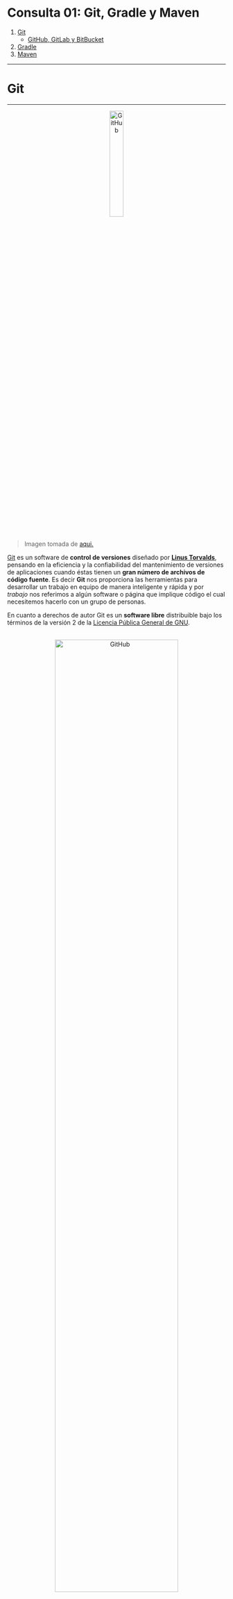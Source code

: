 # Consulta 01: Git, Gradle y Maven

1. [Git](#git)
    * [GitHub, GitLab y BitBucket](#github-gitlab-y-bitbucket)
2. [Gradle](#gradle)
3. [Maven](#maven)

_ _ _ 
# Git
_ _ _ 

<div style="text-align:center">
    <img src="Source/img/git01.png" alt="GitHub" style="width: 25%;" />
</div>


> Imagen tomada de [aqui.](https://medium.com/@jclopex/que-es-git-desde-0-7678f4c3598d)<br/>

[Git](https://git-scm.com/) es un software de **control de versiones** diseñado por [**Linus Torvalds**](https://es.wikipedia.org/wiki/Linus_Torvalds), pensando en la eficiencia y la confiabilidad del mantenimiento de versiones de aplicaciones cuando éstas tienen un **gran número de archivos de código fuente**. Es decir **Git** nos proporciona las herramientas para desarrollar un trabajo en equipo de manera inteligente y rápida y por *trabajo* nos referimos a algún software o página que implique código el cual necesitemos hacerlo con un grupo de personas.

En cuanto a derechos de autor Git es un **software libre** distribuible bajo los términos de la versión 2 de la [Licencia Pública General de GNU](https://www.gnu.org/licenses/gpl-3.0.html).

<br />

<div style="text-align:center">
    <img src="Source/img/git02.jpg" alt="GitHub" style="width: 75%;" />
</div>


> Imagen tomada de [aqui.](https://blog.dinahosting.com/herramientas-de-control-de-versiones/)<br/>

## ¿Qué es control de versiones?

Pues bien, se define como control de versiones a la gestión de los diversos cambios que se realizan sobre los elementos de algún producto o una configuración del mismo es decir a la gestión de los diversos cambios que se realizan sobre los elementos de algún producto o una configuración, y para los que aún no les queda claro del todo, control de versiones es lo que se hace al momento de estar desarrollando un software o una página web. Exactamente es eso que haces cuando subes y actualizas tu código en la nube, o le añades alguna parte o simplemente le editas cosas que no funcionan como deberían o al menos no como tú esperarías.

## Y, entonces ¿A qué le llamamos *sistema de control de versiones*?

Muy sencillo, son todas las herramientas que nos permiten hacer todas esas modificaciones antes mencionadas en nuestro código y hacen que sea más fácil la administración de las distintas versiones de cada producto desarrollado; es decir Git.



<div style="text-align:center">
    <img src="Source/img/git03.png" alt="GitHub" style=";" />
</div>


> Imagen tomada de [aqui.](https://medium.com/@jointdeveloper/sistemas-de-control-de-versiones-qu%C3%A9-son-y-por-qu%C3%A9-amarlos-24b6957e716e)<br/><br/>
[Sobre el Control de Versiones.](https://git-scm.com/book/es/v2/Inicio---Sobre-el-Control-de-Versiones-Fundamentos-de-Git)
<br/>

### Algunas de las características más importantes de Git son:

- Rapidez en la gestión de ramas, debido a que Git nos dice que un cambio será fusionado mucho más frecuentemente de lo que se escribe originalmente.

- Gestión distribuida; Los cambios se importan como ramas adicionales y pueden ser fusionados de la misma manera como se hace en la rama local.

- Gestión eficiente de proyectos grandes.

- Realmacenamiento periódico en paquetes.

## Los Tres Estados

Git tiene tres estados principales en los que se pueden encontrar tus archivos: confirmado (committed), modificado (modified), y preparado (staged). Confirmado: significa que los datos están almacenados de manera segura en tu base de datos local. Modificado: significa que has modificado el archivo pero todavía no lo has confirmado a tu base de datos. Preparado: significa que has marcado un archivo modificado en su versión actual para que vaya en tu próxima confirmación.

Esto nos lleva a las tres secciones principales de un proyecto de Git: El directorio de Git (Git directory), el directorio de trabajo (working directory), y el área de preparación (staging area).

![](Source/img/git04.png)

> Imagen tomada de [aqui.](https://medium.com/@_moisesdelacruz/tutorial-b%C3%A1sico-de-git-y-github-42e46ff41194)<br/>

## Funcionamiento de Git

Básicamente, Git funciona del siguiente modo:

&nbsp;&nbsp;&nbsp;&nbsp;&nbsp;&nbsp;**1.** Crea un “repositorio” (proyecto) con una herramienta de alojamiento de git (como Bitbucket).  
&nbsp;&nbsp;&nbsp;&nbsp;&nbsp;&nbsp;**2.** Copia (o clona) el repositorio en tu equipo local.  
&nbsp;&nbsp;&nbsp;&nbsp;&nbsp;&nbsp;**3.** Añade un archivo en tu repositorio local y “confirma” (guarda) los cambios.  
&nbsp;&nbsp;&nbsp;&nbsp;&nbsp;&nbsp;**4.** “Envía” tus cambios a la rama maestra.  
&nbsp;&nbsp;&nbsp;&nbsp;&nbsp;&nbsp;**5.** Realiza un cambio en tu archivo con una herramienta de alojamiento de git y confírmalo.  
&nbsp;&nbsp;&nbsp;&nbsp;&nbsp;&nbsp;**6.** “Incorpora” los cambios en tu equipo local.  
&nbsp;&nbsp;&nbsp;&nbsp;&nbsp;&nbsp;**7.** Crea una “rama” (versión), haz un cambio y confírmalo.  
&nbsp;&nbsp;&nbsp;&nbsp;&nbsp;&nbsp;**8.** Abre una “solicitud de incorporación de cambios” (propón cambios en la rama maestra).  
&nbsp;&nbsp;&nbsp;&nbsp;&nbsp;&nbsp;**9.** “Fusiona” tu rama con la rama maestra.  
<br/>
[Guía sencilla.](https://rogerdudler.github.io/git-guide/index.es.html)

![](Source/img/git05.png)

> Imagen tomada de [aqui.](https://www.syloper.com/blog/desarrollo/versionando-codigo-con-git/)

### Guías de Instalación

[Windows.](https://git-scm.com/download/win)  
[Linux/Unix.](https://git-scm.com/download/linux) (Aunque generalmente viene preinstalado)  
[Mac OS X.](https://git-scm.com/download/mac)  

## Comandos Básicos

> "Añadir" se refiere a agregar archivos al *Staging Area* de git, es decir que git ya le estaría haciendo seguimiento a los cambios en dichos archivos

- Iniciar un repositorio vacío en unas carpeta específica:  
`git init`
- Añadir un archivo especifico:  
`git add <nombre_archivo>`
- Añadir todos los archivos del directorio "actual":  
`git add .`
- Guardar/confirmar cambios de los archivos que se encuentren en el *Staging Area*. El agregado `-m` es para añadir un mensaje **descriptivo** al commit:  
`git commit -m "<mensaje>"`
- Es el equivalente a hacer `git add .` y `git commit -m` juntos:  
`git commit -am "<mensaje>"`
- Lista todos los `commits` realizados a lo largo de nuestro proyecto:  
`git log`
- Sube la rama “nombre_rama” al servidor remoto:  
`git push origin <nombre_rama>`
- Descarga los cambios realizados en el repositorio remoto:  
`git fetch`
- Incluye en la rama que te encuentras parado, los cambios realizados en la rama “nombre_rama”:  
`git merge <nombre_rama>`
- Unifica los comandos `fetch` y `merge` en un único comando:  
`git pull`
- Muestra el estado actual de la rama, como los cambios que hay sin commitear:  
`git status`
- Crea una rama a partir de la que te encuentres parado con el nombre “nombre_rama_nueva”, y luego salta sobre la rama nueva, por lo que quedas parado en esta última:  
`git checkout -b <nombre_rama_nueva>`
- Si existe una rama remota de nombre “nombre_rama”, al ejecutar este comando se crea una rama local con el nombre “nombre_rama” para hacer un seguimiento de la rama remota con el mismo nombre:  
`git checkout -t origin/<nombre_rama>`
- Lista todas las ramas locales:  
`git branch`
- Lista todas las ramas locales y remotas:  
`git branch -a`
- Elimina la rama local con el nombre “nombre_rama”:  
`git branch -d <nombre_rama>`
- Actualiza tu repositorio remoto en caso que algún otro desarrollador haya eliminado alguna rama remota:  
`git remote prune origin`
- Elimina los cambios realizados que aún no se hayan hecho commit:  
`git reset --hard HEAD`
- Revierte el commit realizado, identificado por el “hash_commit”:  
`git revert <hash_commit>`

## Flujo de Trabajo

Git plantea una gran libertad en la forma de trabajar en torno a un proyecto. Sin embargo, para coordinar el trabajo de un grupo de personas en torno a un proyecto es necesario acordar como se va a trabajar con Git. A estos acuerdos se les llama **flujo de trabajo**.Un flujo de trabajo de Git es una **fórmula** o una **recomendación** acerca del uso de Git para realizar trabajo de forma **uniforme y productiva.** Los flujos de trabajo más populares son git-flow, GitHub-flow, GitLab Flow y One Flow.

### Git-Flow

Creado en 2010 por Vincent Driessen. Es el flujo de trabajo más conocido. Está pensado para aquellos proyectos que tienen entregables y ciclos de desarrollo bien definidos.Está basado en dos grandes ramas con infinito tiempo de vida (ramas **master** y **develop**) y varias ramas de apoyo, unas orientadas al desarrollo de nuevas funcionalidades (ramas **feature**), otras al arreglo de errores (**hotfix**) y otras orientadas a la preparación de nuevas versiones de producción (ramas **release**). La herramienta [gitflow](https://github.com/nvie/gitflow) facilita la automatización de las tareas implicadas en este flujo de trabajo

#### Master

Es la rama principal. Contiene el repositorio que se encuentra publicado en producción, por lo que debe estar siempre estable.

#### Development

Es una rama sacada de Master. Es la rama de integración, todas las nuevas funcionalidades se deben integrar en esta rama. Luego que se realice la integración y se corrijan los errores (en caso de haber alguno), es decir que la rama se encuentre estable, se puede hacer un merge de development sobre la rama Master.

#### Features

Cada nueva funcionalidad se debe realizar en una rama nueva, específica para esa funcionalidad. Estas se deben sacar de Development. Una vez que la funcionalidad esté desarrollada, se hace un merge de la rama sobre Development, donde se integrará con las demás funcionalidades.

#### Hotfix

Son errores de software que surgen en producción, por lo que se deben arreglar y publicar de forma urgente. Es por ello, que son ramas sacadas de Master. Una vez corregido el error, se debe hacer una unificación de la rama sobre Master. Al final, para que no quede desactualizada, se debe realizar la unificación de Master sobre Development.

#### Release

Las ramas de release apoyan la preparación de nuevas versiones de producción. Para ellos se arreglan muchos errores menores y se preparan adecuadamente los metadatos. Se suelen original de la rama develop y deben fusionarse en las ramas master y develop.

### GitHub-Flow

Creado en 2011 por [**GitHub**](https://github.com/) y es la forma de trabajo sugerida por las funcionalidades propias de GitHub . Está centrado en un modelo de desarrollo iterativo y de despliegue constante. Está basado en cinco principios:

- Todo lo que está en la rama master está listo para ser puesto en producción.  
- Para trabajar en algo nuevo, debes crear una nueva rama a partir de la rama master con un nombre descriptivo. El trabajo se irá integrando sobre esa rama en local y regularmente también a esa rama en el servidor.  
- Cuando se necesite ayuda o información o cuando creemos que la rama está lista para integrarla en la rama master, se debe abrir una pull request (solicitud de integración de cambios).  
- Alguien debe revisar y visar los cambios para fusionarlos con la rama master.  
- Los cambios integrados se pueden poner en producción.  

**GitHub** intenta simplificar la gestión de ramas, trabajando directamente sobre la rama master y generando integrando las distintas features directamente a esta rama.

### GitLab Flow

Creado en 2014 por [**Gitlab**](https://about.gitlab.com/). Es una especie de **extensión de GitHub Flow** acompañado de un conjunto de pautas y mejores prácticas que apuntan a estandarizar aún más el proceso. Al igual que GitHub Flow propone el uso de ramas de funcionalidad (feature) que se originan a partir de la rama master y que al finalizarse se mezclan con la rama master. Además introduce otros dos tipos de ramas:

- **Ramas de entorno.** Por ejemplo pre-production production. Se crean a partir de la rama master cuando estamos listos para implementar nuestra aplicación. Si hay un error crítico lo podemos arreglar en un rama y luego mezclarla en la rama de entorno.  
- **Ramas de versión.** Por ejemplo 1.5-stable 1.6-stable. El flujo puede incluir ramas de versión en caso de que el software requiera lanzamientos frecuentes.  

### One Flow

Creado en 2015 por Adam Ruka. En él cada nueva versión de producción está basada en la versión previa de producción. La mayor diferencia entre One Flow y Git Flow es que One Flow no tiene rama de desarrollo.



## Github, Gitlab y BitBucket

Las herramientas a continuación mencionadas en un alto nivel, son sitios web y  servicios basados en la nube que ayudan a los desarrolladores a almacenar y administrar su código, así como a rastrear y controlar los cambios en su código.  A grandes rasgos, estas plataformas están construidas a partir de dos principios, control de versiones y git, ambos discutidos anteriormente.

### GitHub 

GitHub es una empresa con fines de lucro que ofrece un servicio de alojamiento de repositorios Git basado en la nube. Esencialmente, hace que sea mucho más fácil para las personas y los equipos usar Git para el control de versiones y la colaboración.

La interfaz de GitHub es lo suficientemente fácil de usar para que incluso los programadores novatos puedan aprovechar Git. Sin GitHub, el uso de Git generalmente requiere un poco más de conocimientos técnicos y el uso de la línea de comandos.

Sin embargo, GitHub es tan fácil de usar que algunas personas incluso usan GitHub para administrar otros tipos de proyectos, como escribir libros.

Además, cualquiera puede registrarse y alojar un repositorio de código público de forma gratuita, lo que hace que GitHub sea especialmente popular entre los proyectos de código abierto.

Como empresa, GitHub gana dinero vendiendo repositorios de código privados alojados, así como otros planes centrados en el negocio que facilitan a las organizaciones la gestión de los miembros del equipo y la seguridad. 

<div style="text-align:center">
    <img src="https://github.githubassets.com/images/modules/logos_page/GitHub-Mark.png" alt="GitHub" style="width: 25%;" />
</div>

> Logo tomado de [aquí](https://github.githubassets.com/images/modules/logos_page/GitHub-Mark.png)

GitHub fue fundada en 2008 y fue comprada por Mycrosoft en 2018 y a la fecha tiene alojados más de 100 millones de repositorios de todo tipo de proyectos. Además del servicio de alojamiento de repositorios, GitHub es la desarrolladora de dos aplicaciones ampliamente usadas en la actualidad, la primera ***electron*** que permite renderizar aplicaciones web para que se ejecuten en el escritorio como programas stand alone y ***Atom*** el cual es un editor de código desarrollado a partir de electron.

## GitLab

GitLab es una herramienta de DevOps basada en web que proporciona un administrador de repositorios Git que proporciona funciones de wiki, seguimiento de problemas e integración continua y pipelines de implementación, utilizando una licencia de código abierto, desarrollada por GitLab Inc. El software fue creado por desarrolladores ucranianos Dmitriy Zaporozhets y Valery Sizov.

El código se escribió originalmente en Ruby, y algunas partes se reescribieron posteriormente en Go, inicialmente se ideó como una solución de gestión de código fuente para colaborar dentro de un equipo en el desarrollo de software. Más tarde evolucionó a una solución integrada que cubre el ciclo de vida del desarrollo de software y luego a todo el ciclo de vida de DevOps. Su stack de tecnología actual incluye Go, Ruby on Rails y Vue.js.

Sigue un modelo de desarrollo de núcleo abierto donde la funcionalidad principal se publica bajo una licencia de código abierto (MIT) mientras que la funcionalidad adicional está bajo una licencia propietaria. Esta empresa fue fundada en 2014 y a día de hoy, luego de la compra de GitHub por parte de Mycrosoft, se convirtió en su competencia #1 debido a su filosofía de código abierto

<div style="text-align:center">
	<img src="https://about.gitlab.com/images/press/logo/png/gitlab-logo-gray-stacked-rgb.png" alt="Gitlab" style="zoom:10%;" />
</div>

> Logo tomado de [aquí](https://about.gitlab.com/images/press/logo/png/gitlab-logo-gray-stacked-rgb.png)



## BitBucket



Bitbucket es un servicio de alojamiento de repositorios de control de versiones basado en la web fundado en 2008, actualmente propiedad de Atlassian, para proyectos de desarrollo y código fuente que utilizan sistemas de control de revisión *"Mercurial"* (hasta el 1 de julio de 2020) o Git (desde octubre de 2011). Bitbucket ofrece planes comerciales y cuentas gratuitas. Ofrece cuentas gratuitas con un número ilimitado de repositorios privados  a partir de septiembre de 2010. Bitbucket se integra con otro software de Atlassian como Jira, HipChat, Confluence y Bamboo.

Es similar a GitHub, que usa principalmente Git. Bitbucket ha comercializado tradicionalmente sus servicios a desarrolladores profesionales con código de software propietario privado, especialmente desde que fue adquirido por Atlassian en 2010.  En febrero de 2017, Bitbucket anunció que había llegado a 6 millones de desarrolladores y 1 millón de equipos en su plataforma. En abril de 2019, Atlassian anunció que Bitbucket alcanzó los 10 millones de usuarios registrados y más de 28 millones de repositorios.

Bitbucket tiene tres modelos de implementación: Cloud, Bitbucket Server y Data Center.


<div style="text-align:center">
	<img src="Source/img/bitbucket-atlassian-logo.svg" alt="bitbicket" style="zoom:150%;" />
</div>

> Logo tomado de [aquí](https://bitbucket.org)




_ _ _
# Gradle
_ _ _ 

Gradle es una herramienta de código abierto para automatizar la construcción de proyectos, se centra en la flexibilidad y el rendimiento. 

Los scripts de compilación de Gradle se escriben utilizando **Groovy**, el cual es un lenguaje de programación orientado a objetos implementado sobre la plataforma Java, o **Kotlin DSL (Domain Specific Language)** el cual es también un lenguaje de programación de tipado estático que corre sobre la máquina virtual de Java y que también puede ser compilado a código fuente de JavaScript.

![Texto alternativo opcional si no se carga la imagen](https://gradle.org/images/gradle-knowledge-graph-logo.png?20170228)
> Imagen tomada de [aquí](https://gradle.org/images/gradle-knowledge-graph-logo.png?20170228)

Gradle fue seleccionado como la herramienta **oficial** de construcción para Android y cuenta con soporte para diversas tecnologías y lenguajes.

Algunas de las características que ofrece esta herramienta:

  - Altamente personalizable
  - Rápido
  - Potente
  - Flexibilidad
  - Permite trabajar en varios lenguajes
  - Tiene lenguaje DSL que simplifica
  - Tiene gestión de tendencias bastante optimizada

Gradle tiene una gran flexibilidad y nos permite hacer usos otros lenguajes además de **Java**, también cuenta con un sistema de **gestión de dependencias** muy estable. Gradle es altamente **personalizable y rápido** ya que completa las tareas de forma rápida y precisa **reutilizando** las salidas de las ejecuciones anteriores, sólo procesa las entradas que presentan cambios en paralelo.

![Texto alternativo opcional si no se carga la imagen](https://www.arquitecturajava.com/wp-content/uploads/diagramaGradle.gif)
> Imagen tomada de [aquí](https://www.arquitecturajava.com/wp-content/uploads/diagramaGradle.gif)

### Iniciar en Gradle
Comenzar con Gradle es fácil, solo debe seguir las guías para [Descargar e Instalar Gradle](https://docs.gradle.org/current/userguide/installation.html) y luego consulte las [Guías de Introducción a Gradle](https://gradle.org/guides/#getting-started) para crear su primer proyecto, extraído desde la pagina oficial de Gradle. 

### Funcionalidades de la herramienta
Gradle al ser una herramienta tan flexible y potente, tiene una gran cantidad de funciones que puedes implementar en su uso, algunas de ellas son:
  - **Depuración colaborativa:** Permite compartir los resultados de la compilación para resolver en equipo de forma eficiente posibles problemas que aparezcan.
  - **Construcción incremental:** Valida en el proceso de compilación si la entrada, salida o implementación de una tarea ha cambiado, en caso de no existir algún cambio la considera actualizada y no se ejecuta.
  - **Diseño de repositorio personalizado:** Podremos tratar prácticamente cualquier estructura de directorios del sistema de archivos como un repositorio de Artifacts.
  - **Dependencias transitivas:** Es uno de los principales beneficios que ofrece al utilizar la gestión de dependencias ya que se encarga de descargar y administrar las dependencias transitivas.
  - **Soporte a Groovy y Scala incorporado:** Compatibilidad con los proyectos de Groovy, permitiendo trabajar con código Groovy o código Scala e inclusive desarrollar código mixto Java y Groovy o Java y Scala.
  - **Integración con Android Studio:** Android Studio no cuenta con un generador interno, sino que delega todas las tareas de compilación en Gradle, garantizando la corrección en todas las construcciones, ya sea que se ejecuten desde Android Studio, la línea de comandos o un servidor de construcción de integración continua.
  - **TestKit para pruebas funcionales:** Permite la ejecución prágramática de builds inspeccionando los resultados de compilación, ésta es una prueba de compatibilidad entre versiones.
  - **Lee el formato POM:** Es compatible con el formato de metadatos POM, por lo que es posible recuperar dependencias de cualquier repositorio compatible con Maven.
  - **Caché de dependencia de terceros:** Las dependencias de repositorios remotos se descargan y almacenan en caché localmente, las compilaciones posteriores utilizan los artifacts almacenados en caché para evitar el tráfico de red innecesario.
  - **Compara builds:** Resalta de forma rápida las diferencias entre compilaciones, lo que hace que el análisis de la causa raíz sea mucho más rápido y eficaz.

### Complementos de Gradle
Gradle permite construir desde **microservicios** hasta **aplicaciones móviles**, puede ser utilizado por pequeños **startups** como por grandes empresas, ya que ayuda a los equipos a desarrollar, automatizar y entregar software de calidad en un menor tiempo, aumentando su eficiencia.

Esta herramienta cuenta con una gran variedad de complementos o plugins que ayudan agilizar la construcción, entre los cuales destacamos los siguientes:

- **javamuc.gradle-semantic-build-versioning:** Proporciona soporte para vel ersionado semántico de las compilaciones, es fácil de usar y configurar.
- **io.freefair.maven-publish-war:** Permite crear una publicación de mavenWeb.
- **io.freefair.maven-publish-java:** Crea una publicación mavenJava.
- **org.mozilla.rust-android-gradle.rust-android:** Un complemento que ayuda a construir bibliotecas Rust JNI con Cargo para su uso en proyectos de Android.
- **net.wooga.build-unity:** Este complemento proporciona tareas para exportar proyectos de plataforma desde los proyectos de Unity3D.
- **de.db.vz.msintplugin:** Este complemento nos permitirá ejecutar pruebas de integración de microservicio con docker.
- **com.bmuschko.docker-remote-api:** Nos facilita la gestión de imágenes y contenedores Docker.
- **com.google.cloud.tools.jib:** Crea un contenedor para tu aplicación Java.

**Gradle** cuenta con paquetes para ser implementado en cualquier plataforma su gran versatilidad permite trabajar con monorepos o multirepositorios, modelando, sistematizando y construyendo soluciones exitosas, de forma rápida y precisa.

_ _ _ 
# Maven
_ _ _ 

<div style="text-align:center">
    <img src="Source/img/maven01.png" alt="GitHub" style="width: 25%;" />
</div>

Imagen tomada de [aquí.](https://maven.apache.org/images/maven-logo-black-on-white.png)


### ¿Qué es? 

[Maven](https://maven.apache.org) 

Es una herramienta de software que provee ayuda para la gestión y construcción de proyectos **Java** con un modelo de construcción más simple que herramientas anteriores y basado en XML. Busca entonces, definir de forma clara un proyecto, publicar información del mismo y compartir los archivos JAR sin problema alguno. 

Estandariza la configuración de un proyecto y el ciclo de vida del mismo, además, contempla la corrección de errores y la intengración continua entre versiones del proyecto. Así mismo, cuenta con ejecución de pruebas unitarias y automatizadas, tests, entre otras. 


### POM 

Maven permite que la gestión de dependencias (ya sean entre módulos o con varias versiones) no sea compplicada. Esto, gracias a que se debe indicar mediante un fichero de configuración de Maven del proyecto POM los módulos que hacen parte del mismo y las librerías del software.

<div style="text-align:center">
    <img src="Source/img/maven03.png" alt="GitHub" style="width: 25%;" />
</div>
<br/>
Podemos ver el proyecto, las licencias, el sitio web y el repositorio con el control de versiones, entre otras cosas. 

El POM entonces, surge de la necesidad de reducir las problemáticas con las librerías y sus versiones, así mismo como las dependencias que estas tengan. Ese POM se crea al momento de definir un artefacto, creando un fichero POM.xml, que será el encargado de guardar la información mostrada anteriormente. 


### Objetivos

Maven, como idea basada en herramienta para crear y gestionar proyectos Java, lo que pretende es permitir al desarrollador comprenda el estado de desarrollo de un proyecto en el período de tiempo más corto. Es [así](https://maven.apache.org/what-is-maven.html) que Maven define areas de interés como: 

- Hacer el proceso de construcción más simple, debido a que esta herramienta proporciona diferentes métodos para lograr proteger a los desarrolladores de muchos detalles.
- Proporcionar un sistema de construcción que sea uniforme, ya que Maven crea proyectos con modelos POM y un conjunto de complementos. Esto además ahorra tiempo.
- Proporcionar proyectos de información de calidad, al proporcionar información útil del proyecto (tomado del POM) y en parte se genera a partir de las fuentes del proyecto. Por ejemplo, se puede proporcionar información tal que:
	- Cambios de registros.
	- Fuentes con referencias cruzadas.
	- Listas de correo gestionadas por el proyecto.
	- Dependencias utilizadas por el proyecto.
- Mejorar las prácticas de desarrollo, debido a que Maven recopila los principios actuales para el desarrollo de mejores prácticas y así mismo facilita la orientación de un proyecto en esta propia dirección. Esto anterior, mediante ejecución y generación de informes, entre otros. Así mismo, Maven presenta pautas sobre cómo diseñar la estructura de directorios de un proyecto; mediante el uso de diseños propuestos y una fácil navegación. También, ayuda a cumplir con directrices como:
	- Mantener código de prueba separado.
	- Uso de convenciones de nomenclatura de casos de prueba.
	- Ayudar al flujo de trabajo de proyectos, como liberación y gestión de problemas. 


### Características

- Promueve un sistema para la gestión de dependencias.
- Permite reutilizar código y librerías; ya que hace uso de software libre y repositorios públicos.
- Es multiplataforma ya que trabaja tanto en Linux como en Windows.
- Puede trabajar con mecanismos extensibles, ya que se crean plugins costumizables.
- Es software libre.


### Ciclo de vida

Para comprender el ciclo de vida de un proyecto Maven, se pueden ver las partes principales: 

- **Validation:** Confirma si el proyecto cargado es correcto. 
- **Compile:** Se encarga de generar ficheros .class.
- **Test:** Ejecuta los test de JUnit existentes.
- **Package:** Genera ficheros .jar con los .class compartidos.
- **Integration test:** Procesar y desplegar el código en algún entorno.
- **Verify:** Se encarga de verificar si el código empaquetado es válido.
- **Install:** Copia el fichero .jar a nuestro computador. (Estos se pueden utilizar en otros proyectos). 
- **Deploy:** Copia el fichero .jar a un servidor remoto, para que esté disponible en un proyecto Maven.

Para ejecutar una de estas basta con escribir "nvm + nombre" y se ejecutará en cadena desde validation. 

Sin embargo, Maven define otras tareas no necesariamente obligatorias (adicionales): 

- **Clean**: Elimna todos los .class y .jar generados.
- **Assembly**: Genera un .zip para instalar nuestro programa java. 
- **Site**: Genera un sitibo web con la información del proyecto. 
- **Site-deploy:** Sube el sitio web al servidor configurado. 

<div style="text-align:center">
    <img src="Source/img/maven02.webp" alt="GitHub" style="width: 25%;" />
</div>

### Información adicional 

[Aquí](https://maven.apache.org/download.cgi) el link para acceder a la descarga de Maven.<br/>
[Aquí](https://maven.apache.org/users/index.html) una guía sobre la instalación y POM. <br/>
[Aquí](http://panamahitek.com/que-es-maven-y-para-que-se-utiliza/) una pequeña guía para crear un proyecto Maven. <br/>











